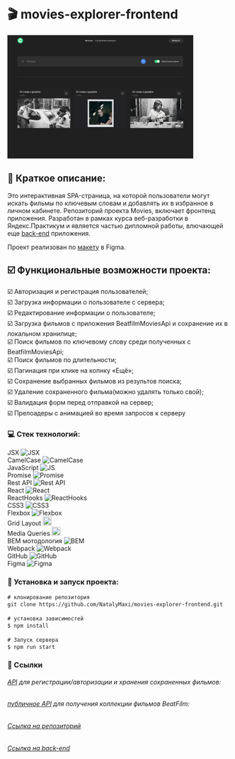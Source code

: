 # :clapper: movies-explorer-frontend

![](src/images/preview.png)
## :page_with_curl: Краткое описание:
Это интерактивная SPA-страница, на которой пользователи могут искать фильмы по ключевым словам и добавлять их в избранное в личном кабинете.
Репозиторий проекта Movies, включает фронтенд приложения. Разработан в рамках курса веб-разработки в Яндекс.Практикум и является частью дипломной работы, влючающей еще [back-end](https://github.com/NatalyMaxi/movies-explorer-api) приложения.

Проект реализован по [макету](https://www.figma.com/file/ByLsFozKQQHClNeb6AzMu2/Diploma-Copy) в Figma.

## :ballot_box_with_check: Функциональные возможности проекта:

:ballot_box_with_check: Авторизация и регистрация пользователей;  
:ballot_box_with_check: Загрузка информации о пользователе с сервера;  
:ballot_box_with_check: Редактирование информации о пользователе;  
:ballot_box_with_check: Загрузка фильмов с приложения BeatfilmMoviesApi и сохранение их в локальном хранилице;  
:ballot_box_with_check: Поиск фильмов по ключевому слову среди полученных с BeatfilmMoviesApi;  
:ballot_box_with_check: Поиск фильмов по длительности;  
:ballot_box_with_check: Пагинация при клике на копнку «Ещё»;  
:ballot_box_with_check: Сохранение выбранных фильмов из результов поиска;  
:ballot_box_with_check: Удаление сохраненного фильма(можно удалять только свой);  
:ballot_box_with_check: Валидация форм перед отправкой на сервер;  
:ballot_box_with_check: Прелоадеры с анимацией во время запросов к серверу  




 ### :computer: Стек технологий:

JSX <img src="https://avatars.mds.yandex.net/i?id=3006e1b3daae3632480af65648c5f37d09cd1a1a-4356414-images-thumbs&n=13&exp=1" alt="JSX" width="20" height="20"/>  
CamelCase <img src="https://avatars.mds.yandex.net/i?id=d4d7bff7b763bc2d359c02ccbce124cd-5253062-images-thumbs&n=13&exp=1" alt="CamelCase" width="20" height="20"/>  
JavaScript <img src="https://img.icons8.com/color/38/000000/javascript--v1.png" alt="JS" width="20" height="20"/>  
Promise <img src="https://avatars.mds.yandex.net/i?id=ffdd0c761103eeed7e64e541f747b08f428fc43d-8243435-images-thumbs&n=13&exp=1" alt="Promise" width="20" height="20"/>  
Rest API <img src="https://avatars.mds.yandex.net/i?id=6dcf463f0320739b5d8e51539fa97208-5878173-images-thumbs&n=13&exp=1" alt="Rest API" width="20" height="20"/>  
React <img src="https://img.icons8.com/ultraviolet/38/000000/react--v1.png" alt="React" width="20" height="20"/>  
ReactHooks <img src="https://avatars.mds.yandex.net/i?id=3eb973eaaf9433d0d486f636964c20d1e113166b-5108022-images-thumbs&n=13&exp=1" alt="ReactHooks" width="20" height="20"/>  
CSS3 <img src="https://img.icons8.com/stickers/2x/css3.png" alt="CSS3" width="20" height="20"/>  
Flexbox <img src="https://avatars.mds.yandex.net/i?id=e1901bd3569a85ebdc91cec3b392a061-5234049-images-thumbs&n=13&exp=1" alt="Flexbox" width="20" height="20"/>  
Grid Layout <img src="https://avatars.mds.yandex.net/i?id=a279ee76ee07008dde73bc99de8b09a030da93f0-4162430-images-thumbs&n=13&exp=1;" width="20" height="20"/>  
Media Queries <img src="https://avatars.mds.yandex.net/i?id=40ae60f4aa596ea446a6a70c8fce7b29-5204918-images-thumbs&n=13&exp=1" width="20" height="20" lt="@media"/>  
BEM мотодология <img src="https://avatars.mds.yandex.net/i?id=2a0000017a06cd52ad8b3111bf59b6321726-4078058-images-thumbs&n=13&exp=1" width="20" height="20" alt="BEM"/>  
Webpack <img src="https://avatars.mds.yandex.net/i?id=051cdceddbf7ff78346b435824ad80994baf1140-5313698-images-thumbs&n=13&exp=1"  alt="Webpack" width="20" height="20"/>  
GitHub <img src="https://github.githubassets.com/images/modules/logos_page/GitHub-Mark.png"  alt="GitHub" width="20" height="20"/>  
Figma <img src="https://img.icons8.com/color/32/000000/figma--v1.png" alt="Figma" width="20" height="20"/>  


### :rocket: Установка и запуск проекта:

```
# клонирование репозитория
git clone https://github.com/NatalyMaxi/movies-explorer-frontend.git

# установка зависимостей
$ npm install

# Запуск сервера
$ npm run start

```
### :link: Ссылки
###### [API](https://api.domainname.nataly.nomoredomains.icu) для регистрации/авторизации и хранения сохраненных фильмов:  
###### [публичное API](https://api.nomoreparties.co/beatfilm-movies) для получения коллекции фильмов BeatFilm:  
###### [Ссылка на репозиторий](https://github.com/NatalyMaxi/movies-explorer-frontend)  
###### [Ссылка на back-end](https://github.com/NatalyMaxi/movies-explorer-api)  




